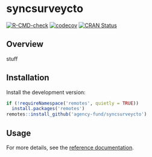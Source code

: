 # syncsurveycto

[![R-CMD-check](https://github.com/agency-fund/syncsurveycto/workflows/R-CMD-check/badge.svg)](https://github.com/agency-fund/syncsurveycto/actions)
[![codecov](https://codecov.io/gh/agency-fund/syncsurveycto/branch/main/graph/badge.svg)](https://codecov.io/gh/agency-fund/syncsurveycto)
[![CRAN Status](https://www.r-pkg.org/badges/version/syncsurveycto)](https://cran.r-project.org/package=syncsurveycto)

## Overview

stuff

## Installation

Install the development version:

```r
if (!requireNamespace('remotes', quietly = TRUE))
  install.packages('remotes')
remotes::install_github('agency-fund/syncsurveycto')
```

## Usage

For more details, see the [reference documentation](https://agency-fund.github.io/syncsurveycto/reference/index.html).
